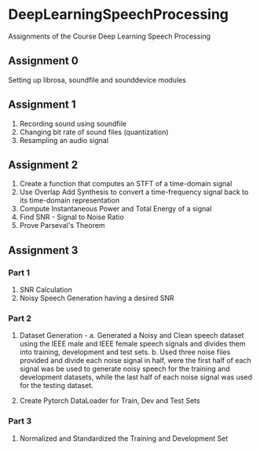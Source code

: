 # DeepLearningSpeechProcessing
Assignments of the Course Deep Learning Speech Processing 

## Assignment 0
Setting up librosa, soundfile and sounddevice modules

## Assignment 1
1. Recording sound using soundfile
2. Changing bit rate of sound files (quantization)
3. Resampling an audio signal

## Assignment 2
1. Create a function that computes an STFT of a time-domain signal
2. Use Overlap Add Synthesis to convert a time-frequency signal back to its time-domain representation
3. Compute Instantaneous Power and Total Energy of a signal
4. Find SNR - Signal to Noise Ratio
5. Prove Parseval's Theorem

## Assignment 3
### Part 1
1. SNR Calculation
2. Noisy Speech Generation having a desired SNR

### Part 2
1. Dataset Generation - 
a. Generated a Noisy and Clean speech dataset using the IEEE male and IEEE female speech signals and divides them into training, development and test sets.
b. Used three noise files provided and divide each noise signal in half, were the first half of each signal 
was be used to generate noisy speech for the training and development datasets, while the last half of each noise 
signal was used for the testing dataset.

2. Create Pytorch DataLoader for Train, Dev and Test Sets

### Part 3
1. Normalized and Standardized the Training and Development Set
